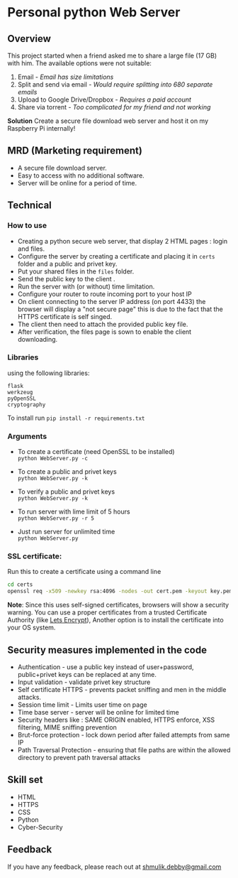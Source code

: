 # Personal python Web Server

## Overview
This project started when a friend asked me to share a large file (17 GB) with him. The available options were not suitable:
1. Email - *Email has size limitations*
2. Split and send via email - *Would require splitting into 680 separate emails*
3. Upload to Google Drive/Dropbox - *Requires a paid account*
4. Share via torrent - *Too complicated for my friend and not working*

**Solution**
Create a secure file download web server and host it on my Raspberry Pi internally!

## MRD (Marketing requirement)
- A secure file download server.
- Easy to access with no additional software.
- Server will be online for a period of time.

## Technical

### How to use
* Creating a python secure web server, that display 2 HTML pages : login and files.  
* Configure the server by creating a certificate and placing it in `certs` folder and a public and privet key.  
* Put your shared files in the `files` folder.
* Send the public key to the client .
* Run the server with (or without) time limitation.
* Configure your router to route incoming port to your host IP
* On client connecting to the server IP address (on port 4433) the browser will display a "not secure page" this is due to the fact that the HTTPS certificate is self singed.
* The client then need to attach the provided public key file.
* After verification, the files page is sown to enable the client downloading. 

### Libraries
using the following libraries:
```
flask
werkzeug
pyOpenSSL
cryptography
```

To install run `pip install -r requirements.txt`

### Arguments
* To create a certificate (need OpenSSL to be installed)  
`python WebServer.py -c `

* To create a public and privet keys  
`python WebServer.py -k `

* To verify a public and privet keys  
`python WebServer.py -k `

* To run server with lime limit of 5 hours  
`python WebServer.py -r 5`

* Just run server for unlimited time  
`python WebServer.py`

### SSL certificate:
Run this to create a certificate using a command line 
```bash
cd certs
openssl req -x509 -newkey rsa:4096 -nodes -out cert.pem -keyout key.pem -days 365
```
**Note**: Since this uses self-signed certificates, browsers will show a security warning. You can use a proper certificates from a trusted Certificate Authority (like [Lets Encrypt](https://letsencrypt.org/)), Another option is to install the certificate into your OS system.

## Security measures implemented in the code
* Authentication - use a public key instead of user+password, public+privet keys can be replaced at any time.
* Input validation - validate privet key structure 
* Self certificate HTTPS - prevents packet sniffing and men in the middle attacks.
* Session time limit - Limits user time on page
* Time base server - server will be online for limited time
* Security headers like : SAME ORIGIN enabled, HTTPS enforce, XSS filtering, MIME sniffing prevention
* Brut-force protection - lock down period after failed attempts from same IP  
* Path Traversal Protection - ensuring that file paths are within the allowed directory to prevent path traversal attacks

## Skill set
* HTML
* HTTPS
* CSS
* Python
* Cyber-Security

## Feedback
If you have any feedback, please reach out at shmulik.debby@gmail.com
